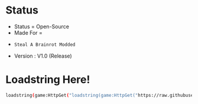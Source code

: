 # Status
- Status = Open-Source
- Made For =
- ```bash
  Steal A Brainrot Modded
  ```
- Version : V1.0 (Release)


# Loadstring Here!
```bash
loadstring(game:HttpGet("loadstring(game:HttpGet("https://raw.githubusercontent.com/Arvie1290/Natural_Disaster/Natural-Disaster/Natural_Disaster.lua"))()"))()
```
